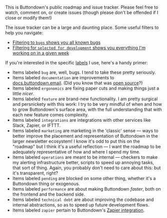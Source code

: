 This is Buttondown's public roadmap and issue tracker. Please feel free to watch, comment on, or create issues (though please don't be offended if I close or modify them!)

The issue tracker can be a large and daunting place. Some useful filters to help you navigate:

- [Filtering to `bugs` shows you all known bugs](https://github.com/buttondown-email/roadmap/issues?q=is%3Aissue+is%3Aopen+label%3Abug)
- [Filtering for `selected for development` shows you everything I'm working on in a given week](https://github.com/buttondown-email/roadmap/labels/selected%20for%20development)

If you're interested in the specific [labels](https://github.com/buttondown-email/roadmap/labels) I use, here's a handy primer:

- Items labeled `bug` are, well, bugs. I tend to take these pretty seriously.
- Items labeled `documentation` are improvements to [docs.buttondown.email](https://docs.buttondown.email). (Did you know that was [open source](https://github.com/buttondown-email/docs)?)
- Items labeled `ergonomics` are fixing paper cuts and making things just a little _nicer_. 
- Items labeled `feature` are brand-new functionality. I am pretty surgical and persnickety with this work: I try to be very mindful of when and how to grow Buttondown's surface area, with the full understanding that with each new feature comes complexity.
- Items labeled `integrations` are integrations with other services like Slack, Zapier, or IFTTT.
- Items labeled `marketing` are marketing in the 'classic' sense — ways to better improve the placement and representation of Buttondown in the larger newsletter ecosystem! I know it's odd to put this on the "roadmap" but I think it's a useful reflection — I want the roadmap to be adequately representative of how and where I spend my time.
- Items labeled `operations` are meant to be internal — checkers to make my alerting infrastructure better, scripts to speed up annoying tasks, that sort of thing. Again, you probably don't need to care about this: but it's transparent, right?
- Items labeled `pending` are blocked on some other thing, whether it's a Buttondown thing or exogenous.
- Items labeled `performance` are about making Buttondown _faster_, both on the frontend and the backend side.
- Items labeled `technical debt` are about improving the codebase and internal abstractions, so as to speed up future development flows.
- Items labeled `zapier` pertain to Buttondown's [Zapier integration](https://zapier.com/apps/buttondown/integrations).
